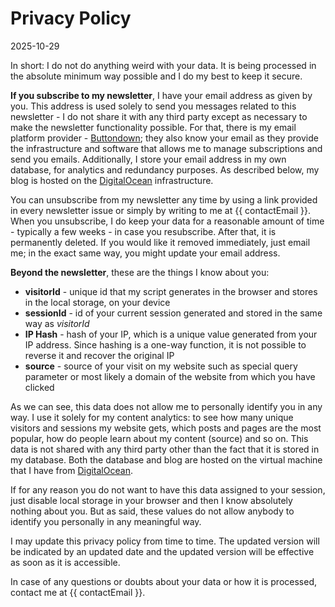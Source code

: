 <h1>Privacy Policy</h1>    
<div class="mt-2 my-0 text-2xl text-center text-secondary-3">2025-10-29</div>

<p class="mt-2 mb-12 italic">In short: I do not do anything weird with your data. It is being processed in the absolute minimum way possible and I do my best to keep it secure.</p>

**If you subscribe to my newsletter**,  I have your email address as given by you. This address is used solely to send you messages related to this newsletter - I do not share it with any third party except as necessary to make the newsletter functionality possible. For that, there is my email platform provider - [Buttondown](https://buttondown.com/); they also know your email as they provide the infrastructure and software that allows me to manage subscriptions and send you emails. Additionally, I store your email address in my own database, for analytics and redundancy purposes. As described below, my blog is hosted on the [DigitalOcean](https://www.digitalocean.com/) infrastructure. 

You can unsubscribe from my newsletter any time by using a link provided in every newsletter issue or simply by writing to me at {{ contactEmail }}. When you unsubscribe, I do keep your data for a reasonable amount of time - typically a few weeks - in case you resubscribe. After that, it is permanently deleted. If you would like it removed immediately, just email me; in the exact same way, you might update your email address.

**Beyond the newsletter**, these are the things I know about you:
* **visitorId** - unique id that my script generates in the browser and stores in the local storage, on your device 
* **sessionId** - id of your current session generated and stored in the same way as *visitorId*
* **IP Hash** - hash of your IP, which is a unique value generated from your IP address. Since hashing is a one-way function, it is not possible to reverse it and recover the original IP
* **source** - source of your visit on my website such as special query parameter or most likely a domain of the website from which you have clicked

As we can see, this data does not allow me to personally identify you in any way. I use it solely for my content analytics: to see how many unique visitors and sessions my website gets, which posts and pages are the most popular, how do people learn about my content (source) and so on. This data is not shared with any third party other than the fact that it is stored in my database. Both the database and blog are hosted on the virtual machine that I have from [DigitalOcean](https://www.digitalocean.com/).

If for any reason you do not want to have this data assigned to your session, just disable local storage in your browser and then I know absolutely nothing about you. But as said, these values do not allow anybody to identify you personally in any meaningful way.

I may update this privacy policy from time to time. The updated version will be indicated by an updated date and the updated version will be effective as soon as it is accessible.

In case of any questions or doubts about your data or how it is processed, contact me at {{ contactEmail }}.

